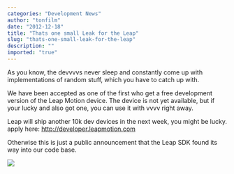 ```yaml
---
categories: "Development News"
author: "tonfilm"
date: "2012-12-18"
title: "Thats one small Leak for the Leap"
slug: "thats-one-small-leak-for-the-leap"
description: ""
imported: "true"
---
```



As you know, the devvvvs never sleep and constantly come up with implementations of random stuff, which you have to catch up with.

We have been accepted as one of the first who get a free development version of the Leap Motion device. The device is not yet available, but if your lucky and also got one, you can use it with vvvv right away.

Leap will ship another 10k dev devices in the next week, you might be lucky. apply here: <http://developer.leapmotion.com>

Otherwise this is just a public announcement that the Leap SDK found its way into our code base.

![](_leap_tester-Di_r.png) 

